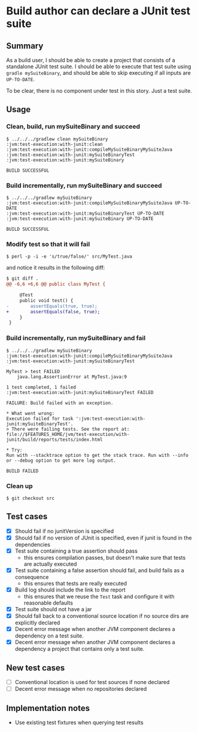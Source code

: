 # Build author can declare a JUnit test suite

## Summary

As a build user, I should be able to create a project that consists of a standalone JUnit test suite. I should be able to execute that test suite using `gradle mySuiteBinary`, and should be able to skip executing if all inputs are `UP-TO-DATE`.

To be clear, there is no component under test in this story. Just a test suite.

## Usage

### Clean, build, run mySuiteBinary and succeed

    $ ../../../gradlew clean mySuiteBinary
    :jvm:test-execution:with-junit:clean
    :jvm:test-execution:with-junit:compileMySuiteBinaryMySuiteJava
    :jvm:test-execution:with-junit:mySuiteBinaryTest
    :jvm:test-execution:with-junit:mySuiteBinary

    BUILD SUCCESSFUL


### Build incrementally, run mySuiteBinary and succeed

    $ ../../../gradlew mySuiteBinary
    :jvm:test-execution:with-junit:compileMySuiteBinaryMySuiteJava UP-TO-DATE
    :jvm:test-execution:with-junit:mySuiteBinaryTest UP-TO-DATE
    :jvm:test-execution:with-junit:mySuiteBinary UP-TO-DATE

    BUILD SUCCESSFUL


### Modify test so that it will fail

    $ perl -p -i -e 's/true/false/' src/MyTest.java

and notice it results in the following diff:

```diff
$ git diff .
@@ -6,6 +6,6 @@ public class MyTest {

     @Test
     public void test() {
-        assertEquals(true, true);
+        assertEquals(false, true);
     }
 }
```

### Build incrementally, run mySuiteBinary and fail

    $ ../../../gradlew mySuiteBinary
    :jvm:test-execution:with-junit:compileMySuiteBinaryMySuiteJava
    :jvm:test-execution:with-junit:mySuiteBinaryTest

    MyTest > test FAILED
        java.lang.AssertionError at MyTest.java:9

    1 test completed, 1 failed
    :jvm:test-execution:with-junit:mySuiteBinaryTest FAILED

    FAILURE: Build failed with an exception.

    * What went wrong:
    Execution failed for task ':jvm:test-execution:with-junit:mySuiteBinaryTest'.
    > There were failing tests. See the report at: file://$FEATURES_HOME/jvm/test-execution/with-junit/build/reports/tests/index.html

    * Try:
    Run with --stacktrace option to get the stack trace. Run with --info or --debug option to get more log output.

    BUILD FAILED


### Clean up

    $ git checkout src

## Test cases

 - [x] Should fail if no junitVersion is specified
 - [x] Should fail if no version of JUnit is specified, even if junit is found in the dependencies
 - [x] Test suite containing a true assertion should pass
   - this ensures compilation passes, but doesn't make sure that tests are actually executed
 - [x] Test suite containing a false assertion should fail, and build fails as a consequence
   - this ensures that tests are really executed
 - [x] Build log should include the link to the report
   - this ensures that we reuse the `Test` task and configure it with reasonable defaults
 - [x] Test suite should not have a jar
 - [x] Should fall back to a conventional source location if no source dirs are explicitly declared
 - [x] Decent error message when another JVM component declares a dependency on a test suite.
 - [x] Decent error message when another JVM component declares a dependency a project that contains only a test suite.

## New test cases

- [ ] Conventional location is used for test sources if none declared
- [ ] Decent error message when no repositories declared

## Implementation notes

 - Use existing test fixtures when querying test results
